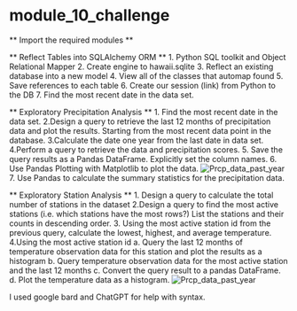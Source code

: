 # module_10_challenge

** Import the required modules **

** Reflect Tables into SQLAlchemy ORM **
    1. Python SQL toolkit and Object Relational Mapper
    2. Create engine to hawaii.sqlite
    3. Reflect an existing database into a new model
    4. View all of the classes that automap found
    5. Save references to each table
    6. Create our session (link) from Python to the DB
    7. Find the most recent date in the data set.
    
** Exploratory Precipitation Analysis **
    1. Find the most recent date in the data set.
    2.Design a query to retrieve the last 12 months of precipitation data and plot the results. Starting from the most recent data point in the database. 
    3.Calculate the date one year from the last date in data set.
    4.Perform a query to retrieve the data and precipitation scores.
    5.  Save the query results as a Pandas DataFrame. Explicitly set the column names.
    6. Use Pandas Plotting with Matplotlib to plot the data.
    ![Prcp_data_past_year](https://github.com/aclima88/module_10_challenge/assets/133547307/a93e0ffa-5fd8-49cc-b2ab-d5241ca7dcc7)
    7. Use Pandas to calculate the summary statistics for the precipitation data.
    
** Exploratory Station Analysis **
    1. Design a query to calculate the total number of stations in the dataset
    2.Design a query to find the most active stations (i.e. which stations have the most rows?) List the stations and their counts in descending order.
    3. Using the most active station id from the previous query, calculate the lowest, highest, and average temperature.
    4.Using the most active station id
        a. Query the last 12 months of temperature observation data for this station and plot the results as a histogram
        b. Query temperature observation data for the most active station and the last 12 months
        c. Convert the query result to a pandas DataFrame.
        d. Plot the temperature data as a histogram.
        ![Prcp_data_past_year](https://github.com/aclima88/module_10_challenge/assets/133547307/a93e0ffa-5fd8-49cc-b2ab-d5241ca7dcc7)
        
I used google bard and ChatGPT for help with syntax.

    
    
